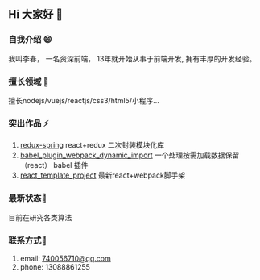 <div style="cursor: url(https://raw.githubusercontent.com/sampsonli/sampsonli/img/o_micon.png), auto">

## Hi 大家好 👋

### 自我介绍 😄

我叫李春， 一名资深前端， 13年就开始从事于前端开发, 拥有丰厚的开发经验。


### 擅长领域 👯

擅长nodejs/vuejs/reactjs/css3/html5/小程序...

### 突出作品 ⚡

1. [redux-spring](https://github.com/sampsonli/redux-spring) react+redux 二次封装模块化库
2. [babel_plugin_webpack_dynamic_import](https://github.com/sampsonli/babel_plugin_webpack_dynamic_import) 一个处理按需加载数据保留（react） babel 插件
3. [react_template_project](https://github.com/sampsonli/react_template_project) 最新react+webpack脚手架



###  最新状态🔭

目前在研究各类算法



### 联系方式💬

1. email: 740056710@qq.com
2. phone: 13088861255


</div>
